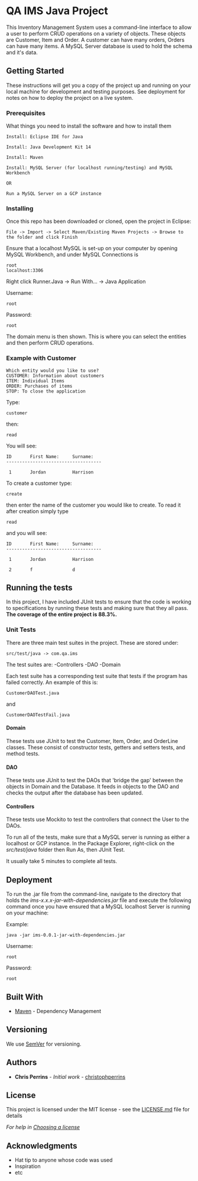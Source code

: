 # QA IMS Java Project

This Inventory Management System uses a command-line interface to allow a user to perform CRUD operations on a variety of objects. These objects are Customer, Item and Order. A customer can have many orders, Orders can have many items. A MySQL Server database is used to hold the schema and it's data.

## Getting Started

These instructions will get you a copy of the project up and running on your local machine for development and testing purposes. See deployment for notes on how to deploy the project on a live system.

### Prerequisites

What things you need to install the software and how to install them

```
Install: Eclipse IDE for Java

Install: Java Development Kit 14

Install: Maven

Install: MySQL Server (for localhost running/testing) and MySQL Workbench 

OR

Run a MySQL Server on a GCP instance

```

### Installing

Once this repo has been downloaded or cloned, open the project in Eclipse:

```
File -> Import -> Select Maven/Existing Maven Projects -> Browse to the folder and click Finish
```
Ensure that a localhost MySQL is set-up on your computer by opening MySQL Workbench, and under MySQL Connections is 

```
root
localhost:3306
```

Right click Runner.Java -> Run With... -> Java Application

Username:
```
root
```

Password:
```
root
```
The domain menu is then shown. This is where you can select the entities and then perform CRUD operations.

### Example with Customer

```
Which entity would you like to use?
CUSTOMER: Information about customers
ITEM: Individual Items
ORDER: Purchases of items
STOP: To close the application
```
Type:
```
customer
```

then:
```
read
```
You will see:
```
ID       First Name:     Surname:
------------------------------------

 1       Jordan          Harrison
```
To create a customer type:
```
create
```
then enter the name of the customer you would like to create. To read it after creation simply type
```
read
```
and you will see:
```
ID       First Name:     Surname:
------------------------------------

 1       Jordan          Harrison

 2       f               d
```

## Running the tests
In this project, I have included JUnit tests to ensure that the code is working to specifications by running these tests and making sure that they all pass. **The coverage of the entire project is 88.3%.**

### Unit Tests 

There are three main test suites in the project. These are stored under:

```
src/test/java -> com.qa.ims
```

The test suites are: 
-Controllers
-DAO
-Domain

Each test suite has a corresponding test suite that tests if the program has failed correctly. An example of this is:

```
CustomerDAOTest.java
```
and
```
CustomerDAOTestFail.java
```

#### Domain
These tests use JUnit to test the Customer, Item, Order, and OrderLine classes. These consist of constructor tests, getters and setters tests, and method tests.

#### DAO
These tests use JUnit to test the DAOs that 'bridge the gap' between the objects in Domain and the Database. It feeds in objects to the DAO and checks the output after the database has been updated.

#### Controllers
These tests use Mockito to test the controllers that connect the User to the DAOs.

To run all of the tests, make sure that a MySQL server is running as either a localhost or GCP instance.
In the Package Explorer, right-click on the _src/test/java_ folder then Run As, then JUnit Test.

It usually take 5 minutes to complete all tests.


## Deployment

To run the .jar file from the command-line, navigate to the directory that holds the _ims-x.x.x-jar-with-dependencies.jar_ file and execute the following command once you have ensured that a MySQL localhost Server is running on your machine:

Example:
```
java -jar ims-0.0.1-jar-with-dependencies.jar
```

Username:
```
root
```

Password:
```
root
```


## Built With

* [Maven](https://maven.apache.org/) - Dependency Management

## Versioning

We use [SemVer](http://semver.org/) for versioning.

## Authors

* **Chris Perrins** - *Initial work* - [christophperrins](https://github.com/christophperrins)

## License

This project is licensed under the MIT license - see the [LICENSE.md](LICENSE.md) file for details 

*For help in [Choosing a license](https://choosealicense.com/)*

## Acknowledgments

* Hat tip to anyone whose code was used
* Inspiration
* etc
